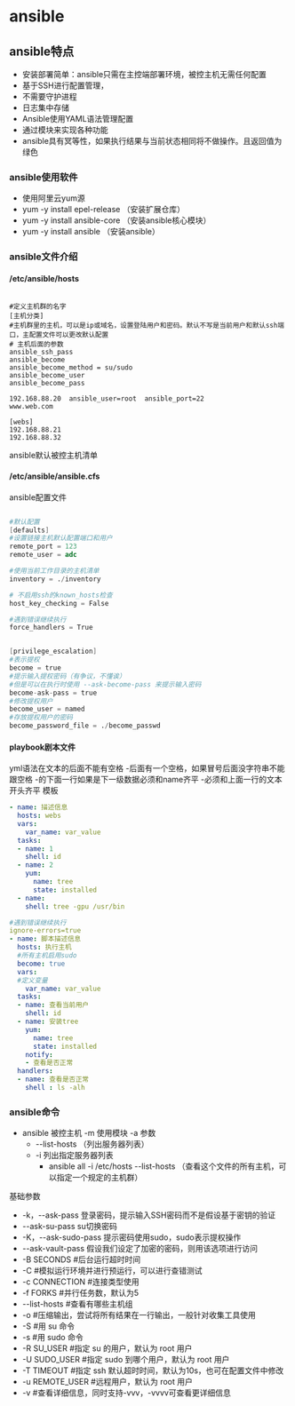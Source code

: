 
# ansible

## ansible特点

* 安装部署简单：ansible只需在主控端部署环境，被控主机无需任何配置
* 基于SSH进行配置管理，
* 不需要守护进程
* 日志集中存储
* Ansible使用YAML语法管理配置
* 通过模块来实现各种功能
* ansible具有冥等性，如果执行结果与当前状态相同将不做操作。且返回值为绿色

### ansible使用软件

* 使用阿里云yum源
* yum -y install epel-release （安装扩展仓库）
* yum -y install ansible-core  （安装ansible核心模块）
* yum -y install ansible （安装ansible）

### ansible文件介绍

#### /etc/ansible/hosts

```shell

#定义主机群的名字
[主机分类]
#主机群里的主机，可以是ip或域名，设置登陆用户和密码。默认不写是当前用户和默认ssh端口，主配置文件可以更改默认配置
# 主机后面的参数
ansible_ssh_pass
ansible_become
ansible_become_method = su/sudo
ansible_become_user
ansible_become_pass

192.168.88.20  ansible_user=root  ansible_port=22
www.web.com 

[webs]
192.168.88.21
192.168.88.32
```

ansible默认被控主机清单

#### /etc/ansible/ansible.cfs

ansible配置文件

```s

#默认配置
[defaults]
#设置链接主机默认配置端口和用户
remote_port = 123
remote_user = adc

#使用当前工作目录的主机清单
inventory = ./inventory

# 不启用ssh的known_hosts检查
host_key_checking = False 

#遇到错误继续执行
force_handlers = True


[privilege_escalation]
#表示提权
become = true
#提示输入提权密码（有争议，不懂诶）
#但是可以在执行时使用 --ask-become-pass 来提示输入密码
become-ask-pass = true
#修改提权用户
become_user = named
#存放提权用户的密码
become_password_file = ./become_passwd
```

#### playbook剧本文件

yml语法在文本的后面不能有空格
\-后面有一个空格，如果冒号后面没字符串不能跟空格
\-的下面一行如果是下一级数据必须和name齐平
\-必须和上面一行的文本开头齐平
模板

```yaml
- name: 描述信息
  hosts: webs
  vars:
    var_name: var_value
  tasks:
  - name: 1
    shell: id
  - name: 2
    yum:
      name: tree
      state: installed
  - name:
    shell: tree -gpu /usr/bin

```

```yaml
#遇到错误继续执行
ignore-errors=true
- name: 脚本描述信息
  hosts: 执行主机
  #所有主机启用sudo
  become: true 
  vars: 
  #定义变量
    var_name: var_value
  tasks: 
  - name: 查看当前用户
    shell: id
  - name: 安装tree
    yum: 
      name: tree
      state: installed
    notify: 
    - 查看是否正常
  handlers: 
  - name: 查看是否正常
    shell : ls -alh
```

### ansible命令

* ansible 被控主机  -m  使用模块  -a 参数
  * --list-hosts  （列出服务器列表）
  * -i  列出指定服务器列表
    * ansible all -i /etc/hosts --list-hosts （查看这个文件的所有主机，可以指定一个规定的主机群）

基础参数

* -k，--ask-pass 登录密码，提示输入SSH密码而不是假设基于密钥的验证
* --ask-su-pass su切换密码
* -K，--ask-sudo-pass 提示密码使用sudo，sudo表示提权操作
* --ask-vault-pass 假设我们设定了加密的密码，则用该选项进行访问
* -B SECONDS #后台运行超时时间
* -C #模拟运行环境并进行预运行，可以进行查错测试
* -c CONNECTION #连接类型使用
* -f FORKS #并行任务数，默认为5
* --list-hosts #查看有哪些主机组
* -o #压缩输出，尝试将所有结果在一行输出，一般针对收集工具使用
* -S #用 su 命令
* -s #用 sudo 命令
* -R SU_USER #指定 su 的用户，默认为 root 用户
* -U SUDO_USER #指定 sudo 到哪个用户，默认为 root 用户
* -T TIMEOUT #指定 ssh 默认超时时间，默认为10s，也可在配置文件中修改
* -u REMOTE_USER #远程用户，默认为 root 用户
* -v #查看详细信息，同时支持-vvv，-vvvv可查看更详细信息
